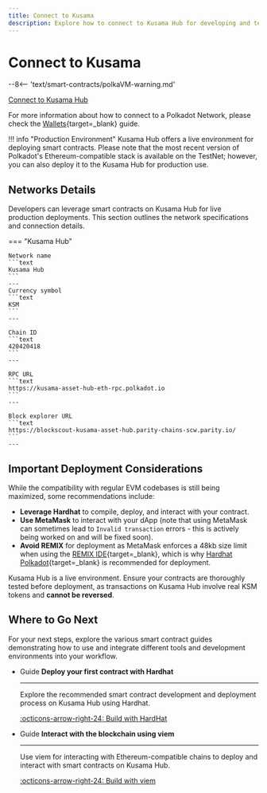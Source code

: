 ```yaml
---
title: Connect to Kusama
description: Explore how to connect to Kusama Hub for developing and testing smart contracts in a live environment with real monetary value.
---
```


# Connect to Kusama

--8<-- 'text/smart-contracts/polkaVM-warning.md'

<div class="button-wrapper">
    <a href="#" class="md-button connectMetaMask" value="kusamaHub">Connect to Kusama Hub</a>
</div>

For more information about how to connect to a Polkadot Network, please check the [Wallets](/develop/smart-contracts/wallets/){target=\_blank} guide.

!!! info "Production Environment"
    Kusama Hub offers a live environment for deploying smart contracts. Please note that the most recent version of Polkadot's Ethereum-compatible stack is available on the TestNet; however, you can also deploy it to the Kusama Hub for production use.


## Networks Details

Developers can leverage smart contracts on Kusama Hub for live production deployments. This section outlines the network specifications and connection details.

=== "Kusama Hub"

    Network name
    ```text
    Kusama Hub
    ```
    ---
    Currency symbol
    ```text
    KSM
    ```
    ---
    
    Chain ID
    ```text
    420420418
    ```
    ---
    
    RPC URL
    ```text
    https://kusama-asset-hub-eth-rpc.polkadot.io
    ```
    ---
    
    Block explorer URL
    ```text
    https://blockscout-kusama-asset-hub.parity-chains-scw.parity.io/
    ```
    ---

## Important Deployment Considerations

While the compatibility with regular EVM codebases is still being maximized, some recommendations include:
    
- **Leverage Hardhat** to compile, deploy, and interact with your contract.
- **Use MetaMask** to interact with your dApp (note that using MetaMask can sometimes lead to `Invalid transaction` errors - this is actively being worked on and will be fixed soon).
- **Avoid REMIX** for deployment as MetaMask enforces a 48kb size limit when using the [REMIX IDE](/develop/smart-contracts/dev-environments/remix){target=\_blank}, which is why [Hardhat Polkadot](/develop/smart-contracts/dev-environments/hardhat){target=\_blank} is recommended for deployment.

Kusama Hub is a live environment. Ensure your contracts are thoroughly tested before deployment, as transactions on Kusama Hub involve real KSM tokens and **cannot be reversed**.

## Where to Go Next

For your next steps, explore the various smart contract guides demonstrating how to use and integrate different tools and development environments into your workflow.

<div class="grid cards" markdown>

-   <span class="badge guide">Guide</span> **Deploy your first contract with Hardhat**
    
    ---
    
    Explore the recommended smart contract development and deployment process on Kusama Hub using Hardhat.
    
    [:octicons-arrow-right-24: Build with HardHat](/develop/smart-contracts/dev-environments/hardhat/)

-   <span class="badge guide">Guide</span> **Interact with the blockchain using viem**
    
    ---
    
    Use viem for interacting with Ethereum-compatible chains to deploy and interact with smart contracts on Kusama Hub.
    
    [:octicons-arrow-right-24: Build with viem](/develop/smart-contracts/libraries/viem/)

</div>